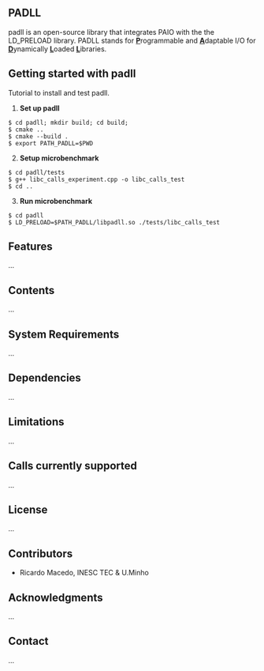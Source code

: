 ## PADLL 

padll is an open-source library that integrates PAIO with the the LD_PRELOAD library.
PADLL stands for <b><ins>P</ins></b>rogrammable and <b><ins>A</ins></b>daptable I/O for <b><ins>D</ins></b>ynamically <b><ins>L</ins></b>oaded <b><ins>L</ins></b>ibraries.


## Getting started with padll

Tutorial to install and test padll.

1. <b>Set up padll</b>
```shell
$ cd padll; mkdir build; cd build;
$ cmake ..
$ cmake --build .
$ export PATH_PADLL=$PWD
```

2. <b>Setup microbenchmark</b>
```shell
$ cd padll/tests
$ g++ libc_calls_experiment.cpp -o libc_calls_test
$ cd ..
```

3. <b>Run microbenchmark</b>
```shell
$ cd padll
$ LD_PRELOAD=$PATH_PADLL/libpadll.so ./tests/libc_calls_test
```

## Features
...

## Contents
...

## System Requirements
...

## Dependencies

...

## Limitations
...

## Calls currently supported
...

## License
...

## Contributors
* Ricardo Macedo, INESC TEC & U.Minho

## Acknowledgments
...

## Contact
...
